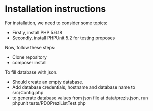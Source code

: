 # Installation instructions

For installation, we need to consider some topics:
 - Firstly, install PHP 5.6.18
 - Secondly, install PHPUnit 5.2 for testing proposes
 
Now, follow these steps:
 - Clone repository
 - composer install
 
To fill database with json. 
 - Should create an empty database.
 - Add database credentials, hostname and database name to
 src/Config.php
 - to generate database values from json file at data/prezis.json, run phpunit tests/PDOPreziListTest.php
